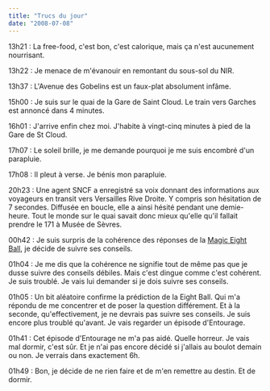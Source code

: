 ```yaml
---
title: "Trucs du jour"
date: "2008-07-08"
---
```


13h21 : La free-food, c'est bon, c'est calorique, mais ça n'est aucunement nourrisant.

13h22 : Je menace de m'évanouir en remontant du sous-sol du NIR.

13h37 : L'Avenue des Gobelins est un faux-plat absolument infâme.

15h00 : Je suis sur le quai de la Gare de Saint Cloud. Le train vers Garches est annoncé dans 4 minutes.

16h01 : J'arrive enfin chez moi. J'habite à vingt-cinq minutes à pied de la Gare de St Cloud.

17h07 : Le soleil brille, je me demande pourquoi je me suis encombré d'un parapluie.

17h08 : Il pleut à verse. Je bénis mon parapluie.

20h23 : Une agent SNCF a enregistré sa voix donnant des informations aux voyageurs en transit vers Versailles Rive Droite. Y compris son hésitation de 7 secondes. Diffusée en boucle, elle a ainsi hésité pendant une demie-heure. Tout le monde sur le quai savait donc mieux qu'elle qu'il fallait prendre le 171 à Musée de Sèvres.

00h42 : Je suis surpris de la cohérence des réponses de la [Magic Eight Ball](http://www.tridelphia.net/), je décide de suivre ses conseils.

01h04 : Je me dis que la cohérence ne signifie tout de même pas que je dusse suivre des conseils débiles. Mais c'est dingue comme c'est cohérent. Je suis troublé. Je vais lui demander si je dois suivre ses conseils.

01h05 : Un bit aléatoire confirme la prédiction de la Eight Ball. Qui m'a répondu de me concentrer et de poser la question différement. Et à la seconde, qu'effectivement, je ne devrais pas suivre ses conseils. Je suis encore plus troublé qu'avant. Je vais regarder un épisode d'Entourage.

01h41 : Cet épisode d'Entourage ne m'a pas aidé. Quelle horreur. Je vais mal dormir, c'est sûr. Et je n'ai pas encore décidé si j'allais au boulot demain ou non. Je verrais dans exactement 6h.

01h49 : Bon, je décide de ne rien faire et de m'en remettre au destin. Et de dormir.
